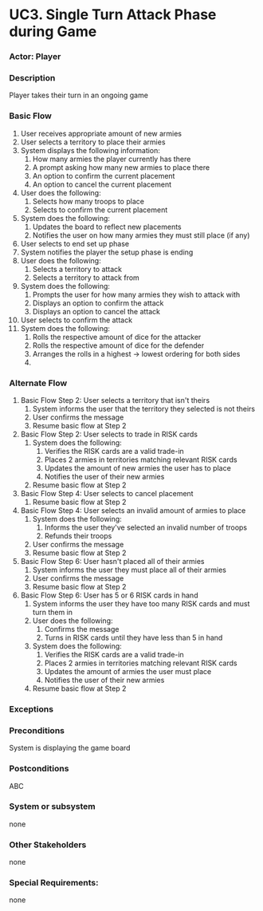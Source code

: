 # UC3. Single Turn Attack Phase during Game

### Actor: Player

### Description
Player takes their turn in an ongoing game

### Basic Flow
1. User receives appropriate amount of new armies
2. User selects a territory to place their armies
3. System displays the following information:
    1. How many armies the player currently has there
    2. A prompt asking how many new armies to place there
    3. An option to confirm the current placement
    4. An option to cancel the current placement
4. User does the following:
    1. Selects how many troops to place
    2. Selects to confirm the current placement
5. System does the following:
    1. Updates the board to reflect new placements
    2. Notifies the user on how many armies they must still place (if any)
6. User selects to end set up phase
7. System notifies the player the setup phase is ending
8. User does the following:
    1. Selects a territory to attack
    2. Selects a territory to attack from
9. System does the following:
    1. Prompts the user for how many armies they wish to attack with
    2. Displays an option to confirm the attack
    3. Displays an option to cancel the attack
10. User selects to confirm the attack
11. System does the following:
    1. Rolls the respective amount of dice for the attacker
    2. Rolls the respective amount of dice for the defender
    3. Arranges the rolls in a highest -> lowest ordering for both sides
    4. 

### Alternate Flow
1. Basic Flow Step 2: User selects a territory that isn't theirs
    1. System informs the user that the territory they selected is not theirs
    2. User confirms the message
    3. Resume basic flow at Step 2
2. Basic Flow Step 2: User selects to trade in RISK cards
    1. System does the following:
        1. Verifies the RISK cards are a valid trade-in
        2. Places 2 armies in territories matching relevant RISK cards
        3. Updates the amount of new armies the user has to place
        4. Notifies the user of their new armies
    2. Resume basic flow at Step 2
3. Basic Flow Step 4: User selects to cancel placement
    1. Resume basic flow at Step 2
4. Basic Flow Step 4: User selects an invalid amount of armies to place
    1. System does the following:
        1. Informs the user they've selected an invalid number of troops
        2. Refunds their troops
    2. User confirms the message
    3. Resume basic flow at Step 2
5. Basic Flow Step 6: User hasn't placed all of their armies
    1. System informs the user they must place all of their armies
    2. User confirms the message
    3. Resume basic flow at Step 2
6. Basic Flow Step 6: User has 5 or 6 RISK cards in hand
    1. System informs the user they have too many RISK cards and must turn them in
    2. User does the following:
        1. Confirms the message
        2. Turns in RISK cards until they have less than 5 in hand
    3. System does the following:
        1. Verifies the RISK cards are a valid trade-in
        2. Places 2 armies in territories matching relevant RISK cards
        3. Updates the amount of armies the user must place
        4. Notifies the user of their new armies
    4. Resume basic flow at Step 2

### Exceptions

### Preconditions
System is displaying the game board

### Postconditions
ABC

### System or subsystem
none

### Other Stakeholders
none

### Special Requirements:
none


